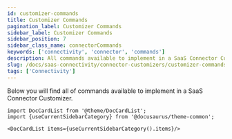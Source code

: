 ```yaml
---
id: customizer-commands
title: Customizer Commands
pagination_label: Customizer Commands
sidebar_label: Customizer Commands
sidebar_position: 7
sidebar_class_name: connectorCommands
keywords: ['connectivity', 'connector', 'commands']
description: All commands available to implement in a SaaS Connector Customizer.
slug: /docs/saas-connectivity/connector-customizers/customizer-commands
tags: ['Connectivity']
---
```


Below you will find all of commands available to implement in a SaaS Connector Customizer.

```mdx-code-block
import DocCardList from '@theme/DocCardList';
import {useCurrentSidebarCategory} from '@docusaurus/theme-common';

<DocCardList items={useCurrentSidebarCategory().items}/>
```
